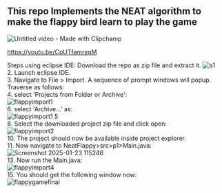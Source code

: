 ## This repo Implements the NEAT algorithm to make the flappy bird learn to play the game


![Untitled video - Made with Clipchamp](https://github.com/user-attachments/assets/e00cdbbe-b731-403d-bbcc-ad24adb8b3b0)

https://youtu.be/CpUTfamrzqM

Steps using eclipse IDE:
Download the repo as zip file and extract it. ![s1](https://github.com/user-attachments/assets/3730ba7d-f9c9-4008-9a94-bc03a2d3cc58)  
2. Launch eclipse IDE.  
3. Navigate to File > Import. A sequence of prompt windows will popup. Traverse as follows:  
4. select 'Projects from Folder or Archive': <br /> ![flappyimport1](https://github.com/user-attachments/assets/90ee0bec-0fa2-4ff0-8a93-52acea6a5081)  
6. select 'Archive...' as:  <br /> ![flappyimport1 5](https://github.com/user-attachments/assets/266bdcb0-ff1d-4d80-be66-7df7a576d699)  
8. Select the downloaded project zip file and click open:  <br /> ![flappyimport2](https://github.com/user-attachments/assets/67e3d73b-a414-4869-beb8-b266afda15a3)  
10. The project should now be available inside project explorer.  
11. Now navigate to NeatFlappy>src>p1>Main.java:  <br /> ![Screenshot 2025-01-23 115246](https://github.com/user-attachments/assets/072ef1aa-049c-4164-8acb-c3ab921f9d51)  
13. Now run the Main.java:  <br /> ![flappyimport4](https://github.com/user-attachments/assets/1e580efb-7e4d-470e-96e7-b1a4bf779355)  
15. You should get the following window now:  <br /> ![flappygamefinal](https://github.com/user-attachments/assets/ff62e70b-2e27-4555-abb9-c2badba0069a)  
 

